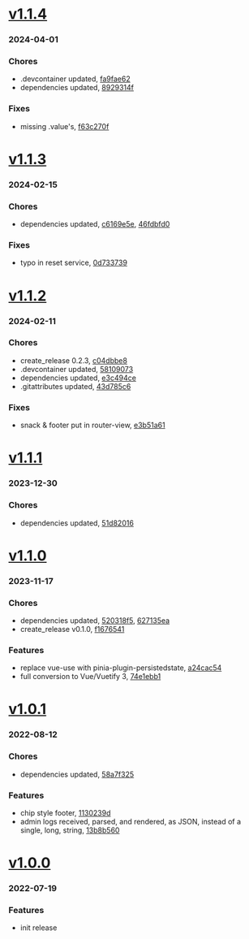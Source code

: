 # <a href='https://github.com/mrjackwills/mealpedant_vue/releases/tag/v1.1.4'>v1.1.4</a>
### 2024-04-01

### Chores
+ .devcontainer updated, [fa9fae62](https://github.com/mrjackwills/mealpedant_vue/commit/fa9fae62e9260c6ce2906586d21fb2997cba414b)
+ dependencies updated, [8929314f](https://github.com/mrjackwills/mealpedant_vue/commit/8929314fa13f2b74e679997c45ea3a4e566c724f)

### Fixes
+ missing .value's, [f63c270f](https://github.com/mrjackwills/mealpedant_vue/commit/f63c270f8d5ea4d5834c1aa6476b4afaf93d21dd)

# <a href='https://github.com/mrjackwills/mealpedant_vue/releases/tag/v1.1.3'>v1.1.3</a>
### 2024-02-15

### Chores
+ dependencies updated, [c6169e5e](https://github.com/mrjackwills/mealpedant_vue/commit/c6169e5edcdad40c6ccf6a184f573e3edfca5cec), [46fdbfd0](https://github.com/mrjackwills/mealpedant_vue/commit/46fdbfd0421062ad116460787d6f322327a3dc35)

### Fixes
+ typo in reset service, [0d733739](https://github.com/mrjackwills/mealpedant_vue/commit/0d7337390727d4f8369306a8c58e017d67cc8610)

# <a href='https://github.com/mrjackwills/mealpedant_vue/releases/tag/v1.1.2'>v1.1.2</a>
### 2024-02-11

### Chores
+ create_release 0.2.3, [c04dbbe8](https://github.com/mrjackwills/mealpedant_vue/commit/c04dbbe87d98d96130ad6f7e2c75bfa846a19e7f)
+ .devcontainer updated, [58109073](https://github.com/mrjackwills/mealpedant_vue/commit/581090730884c70abb0abb47b3f0981e21ec3d44)
+ dependencies updated, [e3c494ce](https://github.com/mrjackwills/mealpedant_vue/commit/e3c494cec46d7e78a54af4052a206f2490a47cdd)
+ .gitattributes updated, [43d785c6](https://github.com/mrjackwills/mealpedant_vue/commit/43d785c6c66e35b2ea9721e180101e2b1ad9f039)

### Fixes
+ snack & footer put in router-view, [e3b51a61](https://github.com/mrjackwills/mealpedant_vue/commit/e3b51a611fca6435e2f57605b5ff67138d975a1e)

# <a href='https://github.com/mrjackwills/mealpedant_vue/releases/tag/v1.1.1'>v1.1.1</a>
### 2023-12-30

### Chores
+ dependencies updated, [51d82016](https://github.com/mrjackwills/mealpedant_vue/commit/51d8201679d65012450a7c976dd3ef3237969e21)

# <a href='https://github.com/mrjackwills/mealpedant_vue/releases/tag/v1.1.0'>v1.1.0</a>
### 2023-11-17

### Chores
+ dependencies updated, [520318f5](https://github.com/mrjackwills/mealpedant_vue/commit/520318f598e441f96a1d509548e811768c7b44d3), [627135ea](https://github.com/mrjackwills/mealpedant_vue/commit/627135ea0e7314b7dd9e5ef734439ba4ecd7ae92)
+ create_release v0.1.0, [f1676541](https://github.com/mrjackwills/mealpedant_vue/commit/f1676541d4585f754327b075602e88848dd58b1d)

### Features
+ replace vue-use with pinia-plugin-persistedstate, [a24cac54](https://github.com/mrjackwills/mealpedant_vue/commit/a24cac54c54099c764864c8f51099dd06fbf4dad)
+ full conversion to Vue/Vuetify 3, [74e1ebb1](https://github.com/mrjackwills/mealpedant_vue/commit/74e1ebb150bb220d76d63537217d5913cf73d65b)

# <a href='https://github.com/mrjackwills/mealpedant_vue/releases/tag/v1.0.1'>v1.0.1</a>
### 2022-08-12

### Chores
+ dependencies updated, [58a7f325](https://github.com/mrjackwills/mealpedant_vue/commit/58a7f3254e485476423069fa89162de772807b1d)

### Features
+ chip style footer, [1130239d](https://github.com/mrjackwills/mealpedant_vue/commit/1130239d4c25577c74f028afff9621460ec9ef90)
+ admin logs received, parsed, and rendered, as JSON, instead of a single, long, string, [13b8b560](https://github.com/mrjackwills/mealpedant_vue/commit/13b8b560c385b5c60949cf739b92057afc0ba3c2)

# <a href='https://github.com/mrjackwills/mealpedant_vue/releases/tag/v1.0.0'>v1.0.0</a>
### 2022-07-19

### Features
+ init release
